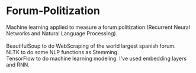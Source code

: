 # Forum-Politization
 Machine learning applied to measure a forum politization (Recurrent Neural Networks and Natural Language Processing).\
 \
 BeautifulSoup to do WebScraping of the world largest spanish forum.\
 NLTK to do some NLP functions as Stemming.\
 TensorFlow to do machine learning modeling. I've used embedding layers and RNN.
